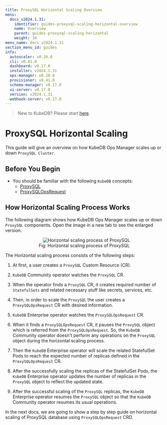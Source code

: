 ```yaml
---
title: ProxySQL Horizontal Scaling Overview
menu:
  docs_v2024.1.31:
    identifier: guides-proxysql-scaling-horizontal-overview
    name: Overview
    parent: guides-proxysql-scaling-horizontal
    weight: 10
menu_name: docs_v2024.1.31
section_menu_id: guides
info:
  autoscaler: v0.26.0
  cli: v0.41.0
  dashboard: v0.17.0
  installer: v2024.1.31
  ops-manager: v0.28.0
  provisioner: v0.41.0
  schema-manager: v0.17.0
  ui-server: v0.17.0
  version: v2024.1.31
  webhook-server: v0.17.0
---
```


> New to KubeDB? Please start [here](/docs/v2024.1.31/README).

# ProxySQL Horizontal Scaling

This guide will give an overview on how KubeDB Ops Manager scales up or down `ProxySQL Cluster`.

## Before You Begin

- You should be familiar with the following `KubeDB` concepts:
    - [ProxySQL](/docs/v2024.1.31/guides/proxysql/concepts/proxysql/)
    - [ProxySQLOpsRequest](/docs/v2024.1.31/guides/proxysql/concepts/opsrequest/)

## How Horizontal Scaling Process Works

The following diagram shows how KubeDB Ops Manager scales up or down `ProxySQL` components. Open the image in a new tab to see the enlarged version.

<figure align="center">
  <img alt="Horizontal scaling process of ProxySQL" src="/docs/v2024.1.31/guides/proxysql/scaling/horizontal-scaling/overview/images/horizontal-scaling.png">
<figcaption align="center">Fig: Horizontal scaling process of ProxySQL</figcaption>
</figure>

The Horizontal scaling process consists of the following steps:

1. At first, a user creates a `ProxySQL` Custom Resource (CR).

2. `KubeDB` Community operator watches the `ProxySQL` CR.

3. When the operator finds a `ProxySQL` CR, it creates required number of `StatefulSets` and related necessary stuff like secrets, services, etc.

4. Then, in order to scale the `ProxySQL` the user creates a `ProxySQLOpsRequest` CR with desired information.

5. `KubeDB` Enterprise operator watches the `ProxySQLOpsRequest` CR.

6. When it finds a `ProxySQLOpsRequest` CR, it pauses the `ProxySQL` object which is referred from the `ProxySQLOpsRequest`. So, the `KubeDB` Community operator doesn't perform any operations on the `ProxySQL` object during the horizontal scaling process.

7. Then the `KubeDB` Enterprise operator will scale the related StatefulSet Pods to reach the expected number of replicas defined in the `ProxySQLOpsRequest` CR.

8. After the successfully scaling the replicas of the StatefulSet Pods, the `KubeDB` Enterprise operator updates the number of replicas in the `ProxySQL` object to reflect the updated state.

9. After the successful scaling of the `ProxySQL` replicas, the `KubeDB` Enterprise operator resumes the `ProxySQL` object so that the `KubeDB` Community operator resumes its usual operations.

In the next docs, we are going to show a step by step guide on horizontal scaling of ProxySQL database using `ProxySQLOpsRequest` CRD.
